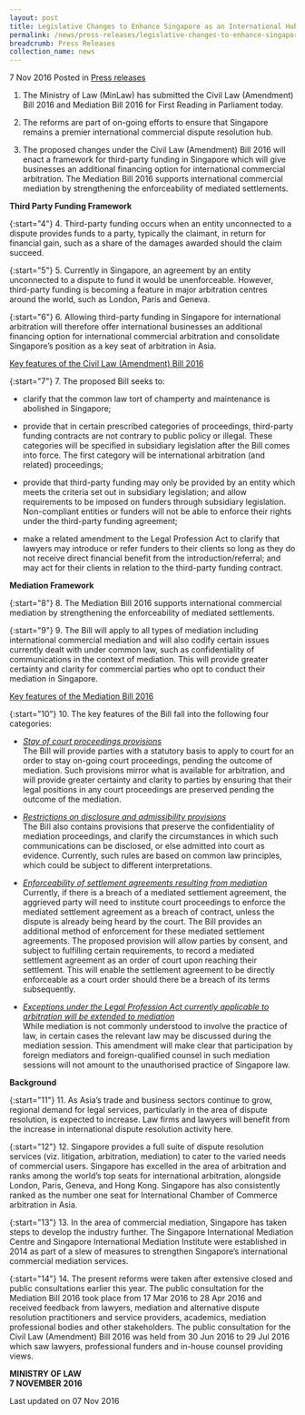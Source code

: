 ```yaml
---
layout: post
title: Legislative Changes to Enhance Singapore as an International Hub for Commercial Dispute Resolution
permalink: /news/press-releases/legislative-changes-to-enhance-singapore-as--an-international-hu
breadcrumb: Press Releases
collection_name: news
---
```


7 Nov 2016 Posted in [Press releases](/news/press-releases)

1. The Ministry of Law (MinLaw) has submitted the Civil Law (Amendment) Bill 2016 and Mediation Bill 2016 for First Reading in Parliament today.


2. The reforms are part of on-going efforts to ensure that Singapore remains a premier international commercial dispute resolution hub.


3. The proposed changes under the Civil Law (Amendment) Bill 2016 will enact a framework for third-party funding in Singapore which will give businesses an additional financing option for international commercial arbitration. The Mediation Bill 2016 supports international commercial mediation by strengthening the enforceability of mediated settlements.


**Third Party Funding Framework**



{:start="4"}
4. Third-party funding occurs when an entity unconnected to a dispute provides funds to a party, typically the claimant, in return for financial gain, such as a share of the damages awarded should the claim succeed.

{:start="5"}
5. Currently in Singapore, an agreement by an entity unconnected to a dispute to fund it would be unenforceable. However, third-party funding is becoming a feature in major arbitration centres around the world, such as London, Paris and Geneva.

{:start="6"}
6. Allowing third-party funding in Singapore for international arbitration will therefore offer international businesses an additional financing option for international commercial arbitration and consolidate Singapore’s position as a key seat of arbitration in Asia.


<u>Key features of the Civil Law (Amendment) Bill 2016</u>

{:start="7"}
7. The proposed Bill seeks to:

* clarify that the common law tort of champerty and maintenance is abolished in Singapore;

* provide that in certain prescribed categories of proceedings, third-party funding contracts are not contrary to public policy or illegal. These categories will be specified in subsidiary legislation after the Bill comes into force. The first category will be international arbitration (and related) proceedings;

* provide that third-party funding may only be provided by an entity which meets the criteria set out in subsidiary legislation; and allow requirements to be imposed on funders through subsidiary legislation. Non-compliant entities or funders will not be able to enforce their rights under the third-party funding agreement;

* make a related amendment to the Legal Profession Act to clarify that lawyers may introduce or refer funders to their clients so long as they do not receive direct financial benefit from the introduction/referral; and may act for their clients in relation to the third-party funding contract.

**Mediation Framework** 

{:start="8"}
8. The Mediation Bill 2016 supports international commercial mediation by strengthening the enforceability of mediated settlements.

{:start="9"}
9. The Bill will apply to all types of mediation including international commercial mediation and will also codify certain issues currently dealt with under common law, such as confidentiality of communications in the context of mediation. This will provide greater certainty and clarity for commercial parties who opt to conduct their mediation in Singapore.


<u>Key features of the Mediation Bill 2016</u>

{:start="10"}
10. The key features of the Bill fall into the following four categories:

* *<u>Stay of court proceedings provisions</u>*  
The Bill will provide parties with a statutory basis to apply to court for an order to stay on-going court proceedings, pending the outcome of mediation.  Such provisions mirror what is available for arbitration, and will provide greater certainty and clarity to parties by ensuring that their legal positions in any court proceedings are preserved pending the outcome of the mediation.


* *<u>Restrictions on disclosure and admissibility provisions</u>*  
The Bill also contains provisions that preserve the confidentiality of mediation proceedings, and clarify the circumstances in which such communications can be disclosed, or else admitted into court as evidence. Currently, such rules are based on common law principles, which could be subject to different interpretations.


* *<u>Enforceability of settlement agreements resulting from mediation</u>*  
Currently, if there is a breach of a mediated settlement agreement, the aggrieved party will need to institute court proceedings to enforce the mediated settlement agreement as a breach of contract, unless the dispute is already being heard by the court. The Bill provides an additional method of enforcement for these mediated settlement agreements. The proposed provision will allow parties by consent, and subject to fulfilling certain requirements, to record a mediated settlement agreement as an order of court upon reaching their settlement.  This will enable the settlement agreement to be directly enforceable as a court order should there be a breach of its terms subsequently.

* *<u>Exceptions under the Legal Profession Act currently applicable to arbitration will be extended to mediation</u>*  
While mediation is not commonly understood to involve the practice of law, in certain cases the relevant law may be discussed during the mediation session. This amendment will make clear that participation by foreign mediators and foreign-qualified counsel in such mediation sessions will not amount to the unauthorised practice of Singapore law.

**Background**

{:start="11"}
11. As Asia’s trade and business sectors continue to grow, regional demand for legal services, particularly in the area of dispute resolution, is expected to increase. Law firms and lawyers will benefit from the increase in international dispute resolution activity here.

{:start="12"}
12. Singapore provides a full suite of dispute resolution services (viz. litigation, arbitration, mediation) to cater to the varied needs of commercial users. Singapore has excelled in the area of arbitration and ranks among the world’s top seats for international arbitration, alongside London, Paris, Geneva, and Hong Kong. Singapore has also consistently ranked as the number one seat for International Chamber of Commerce arbitration in Asia.

{:start="13"}
13. In the area of commercial mediation, Singapore has taken steps to develop the industry further. The Singapore International Mediation Centre and Singapore International Mediation Institute were established in 2014 as part of a slew of measures to strengthen Singapore’s international commercial mediation services.

{:start="14"}
14. The present reforms were taken after extensive closed and public consultations earlier this year. The public consultation for the Mediation Bill 2016 took place from 17 Mar 2016 to 28 Apr 2016 and received feedback from lawyers, mediation and alternative dispute resolution practitioners and service providers, academics, mediation professional bodies and other stakeholders. The public consultation for the Civil Law (Amendment) Bill 2016 was held from 30 Jun 2016 to 29 Jul 2016 which saw lawyers, professional funders and in-house counsel providing views.

**MINISTRY OF LAW**  
**7 NOVEMBER 2016** 



<p class="right-side-updated">Last updated on 07 Nov 2016</p>

